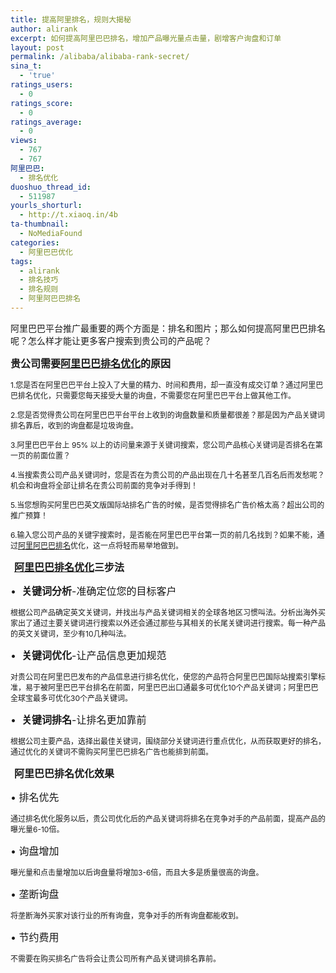```yaml
---
title: 提高阿里排名，规则大揭秘
author: alirank
excerpt: 如何提高阿里巴巴排名，增加产品曝光量点击量，剧增客户询盘和订单
layout: post
permalink: /alibaba/alibaba-rank-secret/
sina_t:
  - 'true'
ratings_users:
  - 0
ratings_score:
  - 0
ratings_average:
  - 0
views:
  - 767
  - 767
阿里巴巴:
  - 排名优化
duoshuo_thread_id:
  - 511987
yourls_shorturl:
  - http://t.xiaoq.in/4b
ta-thumbnail:
  - NoMediaFound
categories:
  - 阿里巴巴优化
tags:
  - alirank
  - 排名技巧
  - 排名规则
  - 阿里阿巴巴排名
---
```

阿里巴巴平台推广最重要的两个方面是：排名和图片；那么如何提高阿里巴巴排名呢？怎么样才能让更多客户搜索到贵公司的产品呢？

<span style="font-size: medium;"><strong>贵公司需要<a href="http://xiaoq.in/" target="_blank">阿里巴巴排名优化</a>的原因</strong> </span>

<span style="font-size: 12px;">1.您是否在阿里巴巴平台上投入了大量的精力、时间和费用，却一直没有成交订单？通过阿里巴巴排名优化，只需要您每天接受大量的询盘，不需要您在阿里巴巴平台上做其他工作。 </span>

<span style="font-size: 12px;">2.您是否觉得贵公司在阿里巴巴平台平台上收到的询盘数量和质量都很差？那是因为产品关键词排名靠后，收到的询盘都是垃圾询盘。 </span>

<span style="font-size: 12px;">3.阿里巴巴平台上 95% 以上的访问量来源于关键词搜索，您公司产品核心关键词是否排名在第一页的前面位置？ </span>

<span style="font-size: 12px;">4.当搜索贵公司产品关键词时，您是否在为贵公司的产品出现在几十名甚至几百名后而发愁呢？机会和询盘将全部让排名在贵公司前面的竞争对手得到！ </span>

<span style="font-size: 12px;">5.当您想购买阿里巴巴英文版国际站排名广告的时候，是否觉得排名广告价格太高？超出公司的推广预算！ </span>

<span style="font-size: 12px;">6.输入您公司产品的关键字搜索时，是否能在阿里巴巴平台第一页的前几名找到？如果不能，通过<span class='wp_keywordlink_affiliate'><a href="http://blog.xiaoq.in/tag/%e9%98%bf%e9%87%8c%e9%98%bf%e5%b7%b4%e5%b7%b4%e6%8e%92%e5%90%8d/" title="查看阿里阿巴巴排名中的全部文章" target="_blank">阿里阿巴巴排名</a></span>优化，这一点将轻而易举地做到。 </span>

<span style="font-size: medium;"><strong><img src="http://www.alirank.net/UploadFile/2010920211344497.gif" alt="" width="6" height="6" align="absMiddle" /><a href="http://xiaoq.in/" target="_blank">阿里巴巴排名优化</a>三步法 </strong></span>

<span style="font-size: medium;">•  <strong>关键词分析</strong>-准确定位您的目标客户 </span>

<span style="font-size: 12px;">根据公司产品确定英文关键词，并找出与产品关键词相关的全球各地区习惯叫法。分析出海外买家出了通过主要关键词进行搜索以外还会通过那些与其相关的长尾关键词进行搜索。每一种产品的英文关键词，至少有10几种叫法。 </span>

<span style="font-size: medium;">•  <strong>关键词优化</strong>-让产品信息更加规范</span>

<span style="font-size: 12px;">对贵公司在阿里巴巴发布的产品信息进行排名优化，使您的产品符合阿里巴巴国际站搜索引擎标准，易于被阿里巴巴平台排名在前面，阿里巴巴出口通最多可优化10个产品关键词；阿里巴巴全球宝最多可优化30个产品关键词。 </span>

<span style="font-size: medium;">•  <strong>关键词排名</strong>-让排名更加靠前</span>

<span style="font-size: 12px;">根据公司主要产品，选择出最佳关键词，围绕部分关键词进行重点优化，从而获取更好的排名，通过优化的关键词不需购买阿里巴巴排名广告也能排到前面。 </span>

<span style="font-size: medium;"><img src="http://www.alirank.net/UploadFile/2010920211344497.gif" alt="" width="6" height="6" align="absMiddle" /><strong>阿里巴巴排名优化效果 </strong></span>

<span style="font-size: medium;">• 排名优先 </span>

<span style="font-size: 12px;">通过排名优化服务以后，贵公司优化后的产品关键词将排名在竞争对手的产品前面，提高产品的曝光量6-10倍。 </span>

<span style="font-size: medium;">• 询盘增加 </span>

<span style="font-size: 12px;">曝光量和点击量增加以后询盘量将增加3-6倍，而且大多是质量很高的询盘。 </span>

<span style="font-size: medium;">• 垄断询盘 </span>

<span style="font-size: 12px;">将垄断海外买家对该行业的所有询盘，竞争对手的所有询盘都能收到。 </span>

<span style="font-size: medium;">• 节约费用 </span>

<span style="font-size: 12px;">不需要在购买排名广告将会让贵公司所有产品关键词排名靠前。</span>